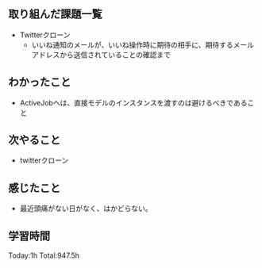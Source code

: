 ## 取り組んだ課題一覧
- Twitterクローン
  - いいね通知のメールが、いいね操作時に期待の相手に、期待するメールアドレスから送信されていることの確認まで

## わかったこと
- ActiveJobへは、直接モデルのインスタンスを渡すのは避けるべきであること

## 次やること
- twitterクローン　

## 感じたこと
- 最近頭痛がない日がなく、はかどらない。
  
## 学習時間
Today:1h
Total:947.5h

